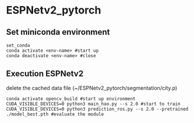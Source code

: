 # ESPNetv2_pytorch

## Set miniconda environment
```
set_conda
conda activate <env-name> #start up
conda deactivate <env-name> #close
```

## Execution ESPNetv2
delete the cached data file (~/ESPNetv2_pytorch/segmentation/city.p)
```
conda activate opencv_build #start up environment
CUDA_VISIBLE_DEVICES=0 python3 main_hao.py --s 2.0 #start to train
CUDA_VISIBLE_DEVICES=0 python3 prediction_ros.py --s 2.0 --pretrained ./model_best.pth #evaluate the module
```

